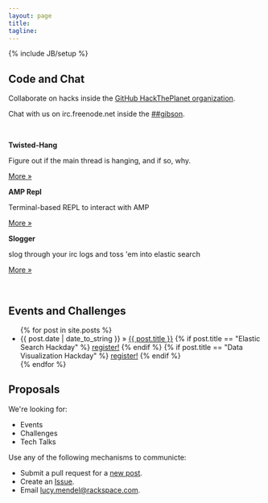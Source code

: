 ```yaml
---
layout: page
title:
tagline: 
---
```

{% include JB/setup %}

## Code and Chat

Collaborate on hacks inside the [GitHub HackThePlanet organization](https://github.com/HackThePlanet ). 

Chat with us on irc.freenode.net inside the [##gibson](irc://irc.freenode.net:4443/%23%23gibson ).

<br />

<div class="row">
  <div class="span1"><p></p></div>

  <div class="span3">
    <p><b>Twisted-Hang</b></p>
    <p>Figure out if the main thread is hanging, and if so, why.</p>
    <p><a href="https://github.com/HackThePlanet/twisted_hang" class="btn btn">More &raquo;</a></p>
  </div>

  <div class="span3">
    <p><b>AMP Repl</b></p>
    <p>Terminal-based REPL to interact with AMP</p>
    <p><a href="https://code.launchpad.net/~exarkun/+junk/amp-repl" class="btn btn">More &raquo;</a></p>
  </div>

  <div class="span3">
    <p><b>Slogger</b></p>
    <p>slog through your irc logs and toss 'em into elastic search</p>
    <p><a href="https://github.com/morgabra/slogger" class="btn btn">More &raquo;</a></p>
  </div>
</div>

<br />

## Events and Challenges

<ul class="posts">
  {% for post in site.posts %}
    <li>
      <span>{{ post.date | date_to_string }}</span> &raquo; <a href="{{ BASE_PATH }}{{ post.url }}">{{ post.title }}</a>
      {% if post.title == "Elastic Search Hackday" %}
        <span class="label label-warning"><a href="http://elasticsearchhackday.eventbrite.com/">register!</a></span>
      {% endif %}
      {% if post.title == "Data Visualization Hackday" %}
        <span class="label label-warning"><a href="http://datavizhackday.eventbrite.com/">register!</a></span>
      {% endif %}
    </li>
  {% endfor %}
</ul>

## Proposals

We're looking for:

<ul>
  <li>Events</li>
  <li>Challenges</li>
  <li>Tech Talks</li>
</ul>

Use any of the following mechanisms to communicte:

<ul>
  <li>Submit a pull request for a <a href="https://github.com/HackThePlanet/hacktheplanet.github.com/tree/master/_posts">new post</a>.</li>
  <li>Create an <a href="http://github.com/hacktheplanet/hacktheplanet.github.com/issues">Issue</a>.</li>
  <li>Email <a href="mailto:lucy.mendel@rackspace.com">lucy.mendel@rackspace.com</a>.</li>
</ul>
